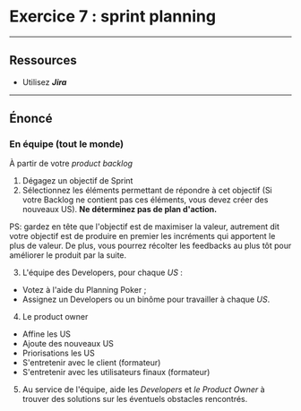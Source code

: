# Exercice 7 : sprint planning

---

## Ressources

- Utilisez ***Jira***

---

## Énoncé

### En équipe (tout le monde)

À partir de votre *product backlog*
1. Dégagez un objectif de Sprint
2. Sélectionnez les éléments permettant de répondre à cet objectif (Si votre Backlog ne contient pas ces éléments, vous devez créer des nouveaux US).
**Ne déterminez pas de plan d'action.**

PS: gardez en tête que l'objectif est de maximiser la valeur, autrement dit votre objectif est de produire en premier les incréments qui apportent le plus de valeur. De plus, vous pourrez récolter les feedbacks au plus tôt pour améliorer le produit par la suite.

3. L'équipe des Developers, pour chaque *US* :
- Votez à l'aide du Planning Poker ;
- Assignez un Developers ou un binôme pour travailler à chaque *US*.

4. Le product owner
- Affine les US
- Ajoute des nouveaux US
- Priorisations les US
- S'entretenir avec le client (formateur)
- S'entretenir avec les utilisateurs finaux (formateur)

5. Au service de l'équipe, aide les *Developers* et *le Product Owner* à trouver des solutions sur les éventuels obstacles rencontrés.
